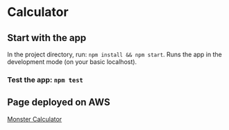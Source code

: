 # Calculator 

## Start with the app

In the project directory, run: `npm install && npm start`. 
Runs the app in the development mode (on your basic localhost).

### Test the app: `npm test`

## Page deployed on AWS
[Monster Calculator](https://monster-calculator.s3-ap-southeast-2.amazonaws.com/index.html)
